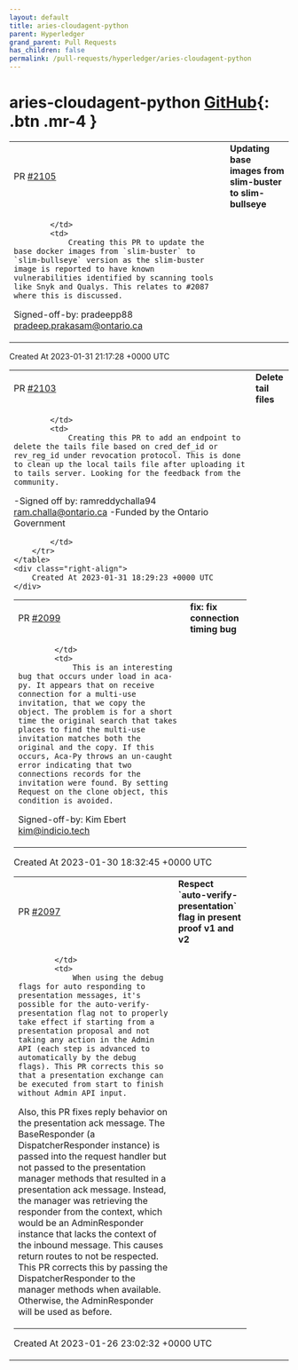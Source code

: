 ```yaml
---
layout: default
title: aries-cloudagent-python
parent: Hyperledger
grand_parent: Pull Requests
has_children: false
permalink: /pull-requests/hyperledger/aries-cloudagent-python
---
```


# aries-cloudagent-python <span class="fs-3 right-align">[GitHub](https://github.com/hyperledger/aries-cloudagent-python){: .btn .mr-4 }</span>


<div>
    <table>
        <tr>
            <td>
                PR <a href="https://github.com/hyperledger/aries-cloudagent-python/pull/2105" class=".btn">#2105</a>
            </td>
            <td>
                <b>
                    Updating base images from slim-buster to slim-bullseye
                </b>
            </td>
        </tr>
        <tr>
            <td>
                
            </td>
            <td>
                Creating this PR to update the base docker images from `slim-buster` to `slim-bullseye` version as the slim-buster image is reported to have known vulnerabilities identified by scanning tools like Snyk and Qualys. This relates to #2087 where this is discussed.

Signed-off-by: pradeepp88 <pradeep.prakasam@ontario.ca>
            </td>
        </tr>
    </table>
    <div class="right-align">
        Created At 2023-01-31 21:17:28 +0000 UTC
    </div>
</div>

<div>
    <table>
        <tr>
            <td>
                PR <a href="https://github.com/hyperledger/aries-cloudagent-python/pull/2103" class=".btn">#2103</a>
            </td>
            <td>
                <b>
                    Delete tail files
                </b>
            </td>
        </tr>
        <tr>
            <td>
                
            </td>
            <td>
                Creating this PR to add an endpoint to delete the tails file based on cred_def_id or rev_reg_id under revocation protocol. This is done to clean up the local tails file after uploading it to tails server. Looking for the feedback from the community.
-Signed off by: ramreddychalla94 <ram.challa@ontario.ca>
-Funded by the Ontario Government

            </td>
        </tr>
    </table>
    <div class="right-align">
        Created At 2023-01-31 18:29:23 +0000 UTC
    </div>
</div>

<div>
    <table>
        <tr>
            <td>
                PR <a href="https://github.com/hyperledger/aries-cloudagent-python/pull/2099" class=".btn">#2099</a>
            </td>
            <td>
                <b>
                    fix: fix connection timing bug
                </b>
            </td>
        </tr>
        <tr>
            <td>
                
            </td>
            <td>
                This is an interesting bug that occurs under load in aca-py. It appears that on receive connection for a multi-use invitation, that we copy the object. The problem is for a short time the original search that takes places to find the multi-use invitation matches both the original and the copy. If this occurs, Aca-Py throws an un-caught error indicating that two connections records for the invitation were found. By setting Request on the clone object, this condition is avoided.

Signed-off-by: Kim Ebert <kim@indicio.tech>
            </td>
        </tr>
    </table>
    <div class="right-align">
        Created At 2023-01-30 18:32:45 +0000 UTC
    </div>
</div>

<div>
    <table>
        <tr>
            <td>
                PR <a href="https://github.com/hyperledger/aries-cloudagent-python/pull/2097" class=".btn">#2097</a>
            </td>
            <td>
                <b>
                    Respect `auto-verify-presentation` flag in present proof v1 and v2
                </b>
            </td>
        </tr>
        <tr>
            <td>
                
            </td>
            <td>
                When using the debug flags for auto responding to presentation messages, it's possible for the auto-verify-presentation flag not to properly take effect if starting from a presentation proposal and not taking any action in the Admin API (each step is advanced to automatically by the debug flags). This PR corrects this so that a presentation exchange can be executed from start to finish without Admin API input.

Also, this PR fixes reply behavior on the presentation ack message. The BaseResponder (a DispatcherResponder instance) is passed into the request handler but not passed to the presentation manager methods that resulted in a presentation ack message. Instead, the manager was retrieving the responder from the context, which would be an AdminResponder instance that lacks the context of the inbound message. This causes return routes to not be respected. This PR corrects this by passing the DispatcherResponder to the manager methods when available. Otherwise, the AdminResponder will be used as before.
            </td>
        </tr>
    </table>
    <div class="right-align">
        Created At 2023-01-26 23:02:32 +0000 UTC
    </div>
</div>

